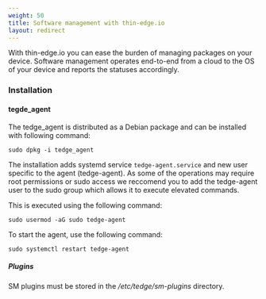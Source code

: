 ```yaml
---
weight: 50
title: Software management with thin-edge.io
layout: redirect
---
```


With thin-edge.io you can ease the burden of managing packages on your device. Software management operates end-to-end from a cloud to the OS of your device and reports the statuses accordingly.

### Installation

#### tegde_agent

The tedge_agent is distributed as a Debian package and can be installed with following command:

```shell
sudo dpkg -i tedge_agent
```

The installation adds systemd service `tedge-agent.service` and new user specific to the agent (tedge-agent). As some of the operations may require root permissions or sudo access we reccomend you to add the tedge-agent user to the sudo group which allows it to execute elevated commands.

This is executed using the following command:

```shell
sudo usermod -aG sudo tedge-agent
```

To start the agent, use the following command:

```shell
sudo systemctl restart tedge-agent
```

##### Plugins

SM plugins must be stored in the */etc/tedge/sm-plugins* directory.
